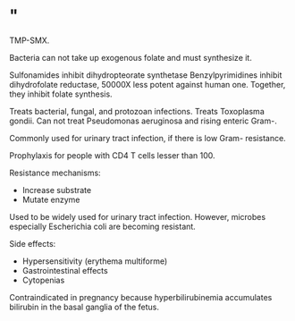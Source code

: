 # "

TMP-SMX.

Bacteria can not take up exogenous folate and must synthesize it.

Sulfonamides inhibit dihydropteorate synthetase
Benzylpyrimidines inhibit dihydrofolate reductase, 50000X less potent against human one.
Together, they inhibit folate synthesis.

Treats bacterial, fungal, and protozoan infections.
Treats Toxoplasma gondii.
Can not treat Pseudomonas aeruginosa and rising enteric Gram-.

Commonly used for urinary tract infection, if there is low Gram- resistance.

Prophylaxis for people with CD4 T cells lesser than 100.

Resistance mechanisms:

- Increase substrate
- Mutate enzyme

Used to be widely used for urinary tract infection.
However, microbes especially Escherichia coli are becoming resistant.

Side effects:

- Hypersensitivity (erythema multiforme)
- Gastrointestinal effects
- Cytopenias

Contraindicated in pregnancy because hyperbilirubinemia accumulates bilirubin in the basal ganglia of the fetus.
